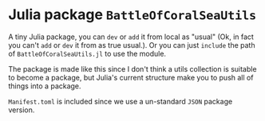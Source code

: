 # Julia package `BattleOfCoralSeaUtils`

A tiny Julia package, you can `dev` or `add` it from local as "usual" (Ok, in fact you can't `add` or `dev` it from as true usual.). Or you can just `include` the path of `BattleOfCoralSeaUtils.jl` to use the module.

The package is made like this since I don't think a utils collection is suitable to become a package, but Julia's current structure make you to push all of things into a package.

`Manifest.toml` is included since we use a un-standard `JSON` package version.

